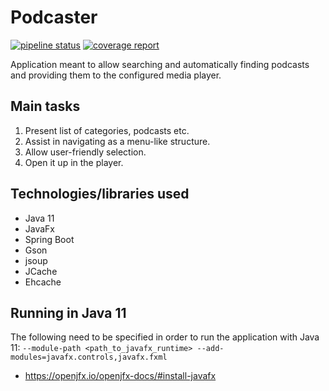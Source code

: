 # Podcaster
[![pipeline status](https://gitlab.com/tszmytka/podcaster/badges/master/pipeline.svg)](https://gitlab.com/tszmytka/podcaster/commits/master)
[![coverage report](https://gitlab.com/tszmytka/podcaster/badges/master/coverage.svg)](https://gitlab.com/tszmytka/podcaster/commits/master)

Application meant to allow searching and automatically finding podcasts and providing them to the configured media player.

## Main tasks
1. Present list of categories, podcasts etc.
2. Assist in navigating as a menu-like structure.
3. Allow user-friendly selection.
4. Open it up in the player.


## Technologies/libraries used
* Java 11
* JavaFx
* Spring Boot
* Gson
* jsoup
* JCache
* Ehcache


## Running in Java 11
The following need to be specified in order to run the application with Java 11: `--module-path <path_to_javafx_runtime> --add-modules=javafx.controls,javafx.fxml`
* https://openjfx.io/openjfx-docs/#install-javafx
